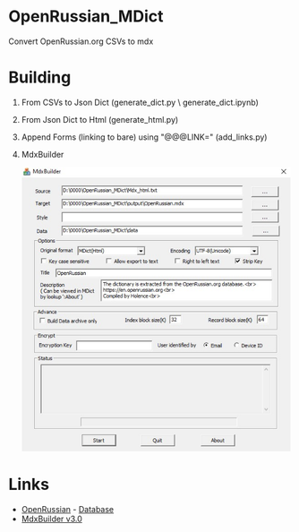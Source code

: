 # OpenRussian_MDict

Convert OpenRussian.org CSVs to mdx

# Building

1. From CSVs to Json Dict (generate_dict.py \ generate_dict.ipynb)

2. From Json Dict to Html (generate_html.py)

3. Append Forms (linking to bare) using "@@@LINK=" (add_links.py)

4. MdxBuilder

   ![MdxBuilder](pic\MdxBuilder.jpg)

# Links

- [OpenRussian](https://en.openrussian.org/) - [Database](https://app.togetherdb.com/db/fwoedz5fvtwvq03v/russian3)
- [MdxBuilder v3.0](https://www.pdawiki.com/forum/thread-42526-1-1.html)
